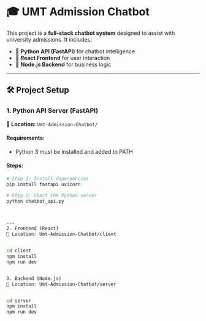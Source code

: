 # 🎓 UMT Admission Chatbot

This project is a **full-stack chatbot system** designed to assist with university admissions. It includes:

- 🧠 **Python API (FastAPI)** for chatbot intelligence  
- 💬 **React Frontend** for user interaction  
- 🧾 **Node.js Backend** for business logic

---

## 🛠️ Project Setup

### 1. Python API Server (FastAPI)

**📁 Location:** `Umt-Admission-Chatbot/`

#### Requirements:
- Python 3 must be installed and added to PATH

#### Steps:

```bash
# Step 1: Install dependencies
pip install fastapi uvicorn

# Step 2: Start the Python server
python chatbot_api.py



---
2. Frontend (React)
📁 Location: Umt-Admission-Chatbot/client


cd client
npm install
npm run dev


3. Backend (Node.js)
📁 Location: Umt-Admission-Chatbot/server


cd server
npm install
npm run dev
